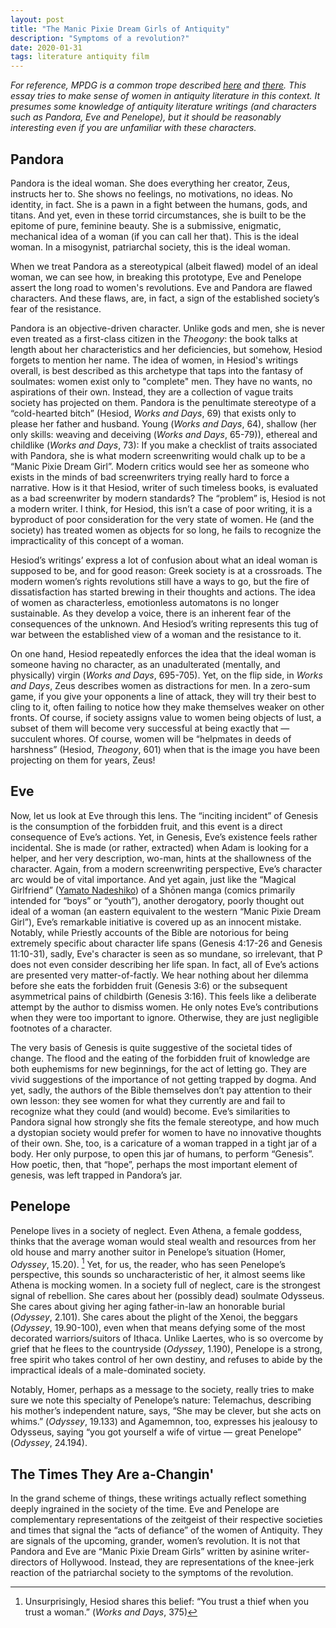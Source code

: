 ```yaml
---
layout: post
title: "The Manic Pixie Dream Girls of Antiquity"
description: "Symptoms of a revolution?"
date: 2020-01-31
tags: literature antiquity film
---
```


_For reference, MPDG is a common trope described [here](//en.wikipedia.org/wiki/Manic_Pixie_Dream_Girl) and [there](//youtu.be/WwGjpPlgqyo). This essay tries to make sense of women in antiquity literature in this context. It presumes some knowledge of antiquity literature writings (and characters such as Pandora, Eve and Penelope), but it should be reasonably interesting even if you are unfamiliar with these characters._

## Pandora

Pandora is the ideal woman. She does everything her creator, Zeus, instructs her to. She shows no feelings, no motivations, no ideas. No identity, in fact. She is a pawn in a fight between the humans, gods, and titans. And yet, even in these torrid circumstances, she is built to be the epitome of pure, feminine beauty. She is a submissive, enigmatic, mechanical idea of a woman (if you can call her that). This is the ideal woman. In a misogynist, patriarchal society, this is the ideal woman.

When we treat Pandora as a stereotypical (albeit flawed) model of an ideal woman, we can see how, in breaking this prototype, Eve and Penelope assert the long road to women's revolutions. Eve and Pandora are flawed characters. And these flaws, are, in fact, a sign of the established society’s fear of the resistance.

Pandora is an objective-driven character. Unlike gods and men, she is never even treated as a first-class citizen in the _Theogony_: the book talks at length about her characteristics and her deficiencies, but somehow, Hesiod forgets to mention her name. The idea of women, in Hesiod's writings overall, is best described as this archetype that taps into the fantasy of soulmates: women exist only to "complete" men. They have no wants, no aspirations of their own. Instead, they are a collection of vague traits society has projected on them. Pandora is the penultimate stereotype of a “cold-hearted bitch” (Hesiod, _Works and Days_, 69) that exists only to please her father and husband. Young (_Works and Days_, 64), shallow (her only skills: weaving and deceiving (_Works and Days_, 65-79)), ethereal and childlike (_Works and Days_, 73): If you make a checklist of traits associated with Pandora, she is what modern screenwriting would chalk up to be a “Manic Pixie Dream Girl”. Modern critics would see her as someone who exists in the minds of bad screenwriters trying really hard to force a narrative. How is it that Hesiod, writer of such timeless books, is evaluated as a bad screenwriter by modern standards? The “problem” is, Hesiod is not a modern writer. I think, for Hesiod, this isn’t a case of poor writing, it is a byproduct of poor consideration for the very state of women. He (and the society) has treated women as objects for so long, he fails to recognize the impracticality of this concept of a woman.

Hesiod’s writings’ express a lot of confusion about what an ideal woman is supposed to be, and for good reason: Greek society is at a crossroads. The modern women’s rights revolutions still have a ways to go, but the fire of dissatisfaction has started brewing in their thoughts and actions. The idea of women as characterless, emotionless automatons is no longer sustainable. As they develop a voice, there is an inherent fear of the consequences of the unknown. And Hesiod’s writing represents this tug of war between the established view of a woman and the resistance to it.

On one hand, Hesiod repeatedly enforces the idea that the ideal woman is someone having no character, as an unadulterated (mentally, and physically) virgin (_Works and Days_, 695-705). Yet, on the flip side, in _Works and Days_, Zeus describes women as distractions for men. In a zero-sum game, if you give your opponents a line of attack, they will try their best to cling to it, often failing to notice how they make themselves weaker on other fronts. Of course, if society assigns value to women being objects of lust, a subset of them will become very successful at being exactly that — succulent whores. Of course, women will be “helpmates in deeds of harshness” (Hesiod, _Theogony_, 601) when that is the image you have been projecting on them for years, Zeus!

## Eve

Now, let us look at Eve through this lens. The “inciting incident” of Genesis is the consumption of the forbidden fruit, and this event is a direct consequence of Eve’s actions. Yet, in Genesis, Eve’s existence feels rather incidental. She is made (or rather, extracted) when Adam is looking for a helper, and her very description, wo-man, hints at the shallowness of the character. Again, from a modern screenwriting perspective, Eve’s character arc would be of vital importance. And yet again, just like the “Magical Girlfriend” ([Yamato Nadeshiko](//en.wikipedia.org/wiki/Yamato_nadeshiko)) of a Shōnen manga (comics primarily intended for “boys” or “youth”), another derogatory, poorly thought out ideal of a woman (an eastern equivalent to the western “Manic Pixie Dream Girl”), Eve’s remarkable initiative is covered up as an innocent mistake. Notably, while Priestly accounts of the Bible are notorious for being extremely specific about character life spans (Genesis 4:17-26 and Genesis 11:10-31), sadly, Eve's character is seen as so mundane, so irrelevant, that P does not even consider describing her life span. In fact, all of Eve’s actions are presented very matter-of-factly. We hear nothing about her dilemma before she eats the forbidden fruit (Genesis 3:6) or the subsequent asymmetrical pains of childbirth (Genesis 3:16). This feels like a deliberate attempt by the author to dismiss women. He only notes Eve’s contributions when they were too important to ignore. Otherwise, they are just negligible footnotes of a character.

The very basis of Genesis is quite suggestive of the societal tides of change. The flood and the eating of the forbidden fruit of knowledge are both euphemisms for new beginnings, for the act of letting go. They are vivid suggestions of the importance of not getting trapped by dogma. And yet, sadly, the authors of the Bible themselves don’t pay attention to their own lesson: they see women for what they currently are and fail to recognize what they could (and would) become. Eve’s similarities to Pandora signal how strongly she fits the female stereotype, and how much a dystopian society would prefer for women to have no innovative thoughts of their own. She, too, is a caricature of a woman trapped in a tight jar of a body. Her only purpose, to open this jar of humans, to perform “Genesis”. How poetic, then, that “hope”, perhaps the most important element of genesis, was left trapped in Pandora’s jar.

## Penelope

Penelope lives in a society of neglect. Even Athena, a female goddess, thinks that the average woman would steal wealth and resources from her old house and marry another suitor in Penelope’s situation (Homer, _Odyssey_, 15.20). [^1] Yet, for us, the reader, who has seen Penelope’s perspective, this sounds so uncharacteristic of her, it almost seems like Athena is mocking women. In a society full of neglect, care is the strongest signal of rebellion. She cares about her (possibly dead) soulmate Odysseus. She cares about giving her aging father-in-law an honorable burial (_Odyssey_, 2.101). She cares about the plight of the Xenoi, the beggars (_Odyssey_, 19.90-100), even when that means defying some of the most decorated warriors/suitors of Ithaca. Unlike Laertes, who is so overcome by grief that he flees to the countryside (_Odyssey_, 1.190), Penelope is a strong, free spirit who takes control of her own destiny, and refuses to abide by the impractical ideals of a male-dominated society.

[^1]: Unsurprisingly, Hesiod shares this belief: “You trust a thief when you trust a woman.” (_Works and Days_, 375)

Notably, Homer, perhaps as a message to the society, really tries to make sure we note this specialty of Penelope’s nature: Telemachus, describing his mother’s independent nature, says, “She may be clever, but she acts on whims.” (_Odyssey_, 19.133) and Agamemnon, too, expresses his jealousy to Odysseus, saying “you got yourself a wife of virtue — great Penelope” (_Odyssey_, 24.194).

## The Times They Are a-Changin'

In the grand scheme of things, these writings actually reflect something deeply ingrained in the society of the time. Eve and Penelope are complementary representations of the zeitgeist of their respective societies and times that signal the “acts of defiance” of the women of Antiquity. They are signals of the upcoming, grander, women’s revolution. It is not that Pandora and Eve are “Manic Pixie Dream Girls” written by asinine writer-directors of Hollywood. Instead, they are representations of the knee-jerk reaction of the patriarchal society to the symptoms of the revolution.
